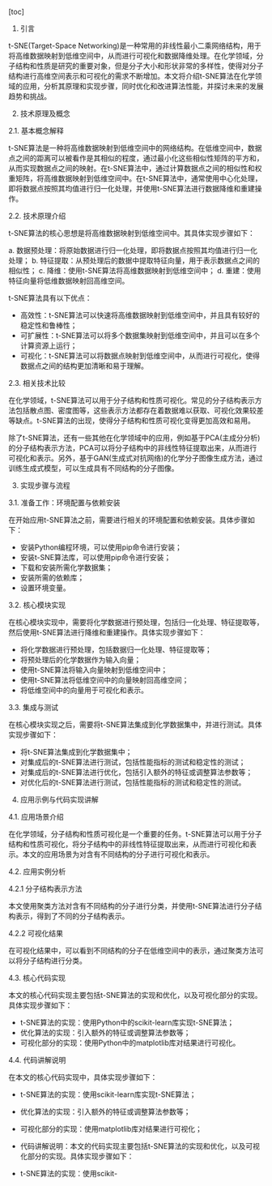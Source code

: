 
[toc]                    
                
                
1. 引言

t-SNE(Target-Space Networking)是一种常用的非线性最小二乘网络结构，用于将高维数据映射到低维空间中，从而进行可视化和数据降维处理。在化学领域，分子结构和性质是研究的重要对象，但是分子大小和形状非常的多样性，使得对分子结构进行高维空间表示和可视化的需求不断增加。本文将介绍t-SNE算法在化学领域的应用，分析其原理和实现步骤，同时优化和改进算法性能，并探讨未来的发展趋势和挑战。

2. 技术原理及概念

2.1. 基本概念解释

t-SNE算法是一种将高维数据映射到低维空间中的网络结构。在低维空间中，数据点之间的距离可以被看作是其相似的程度，通过最小化这些相似性矩阵的平方和，从而实现数据点之间的映射。在t-SNE算法中，通过计算数据点之间的相似性和权重矩阵，将高维数据映射到低维空间中。在t-SNE算法中，通常使用中心化处理，即将数据点按照其均值进行归一化处理，并使用t-SNE算法进行数据降维和重建操作。

2.2. 技术原理介绍

t-SNE算法的核心思想是将高维数据映射到低维空间中。其具体实现步骤如下：

a. 数据预处理：将原始数据进行归一化处理，即将数据点按照其均值进行归一化处理；
b. 特征提取：从预处理后的数据中提取特征向量，用于表示数据点之间的相似性；
c. 降维：使用t-SNE算法将高维数据映射到低维空间中；
d. 重建：使用特征向量将低维数据映射回高维空间。

t-SNE算法具有以下优点：

- 高效性：t-SNE算法可以快速将高维数据映射到低维空间中，并且具有较好的稳定性和鲁棒性；
- 可扩展性：t-SNE算法可以将多个数据集映射到低维空间中，并且可以在多个计算资源上运行；
- 可视化：t-SNE算法可以将数据点映射到低维空间中，从而进行可视化，使得数据点之间的结构更加清晰和易于理解。

2.3. 相关技术比较

在化学领域，t-SNE算法可以用于分子结构和性质可视化。常见的分子结构表示方法包括散点图、密度图等，这些表示方法都存在着数据难以获取、可视化效果较差等缺点。t-SNE算法的出现，使得分子结构和性质可视化变得更加高效和易用。

除了t-SNE算法，还有一些其他在化学领域中的应用，例如基于PCA(主成分分析)的分子结构表示方法，PCA可以将分子结构中的非线性特征提取出来，从而进行可视化和表示。另外，基于GAN(生成式对抗网络)的化学分子图像生成方法，通过训练生成式模型，可以生成具有不同结构的分子图像。

3. 实现步骤与流程

3.1. 准备工作：环境配置与依赖安装

在开始应用t-SNE算法之前，需要进行相关的环境配置和依赖安装。具体步骤如下：

- 安装Python编程环境，可以使用pip命令进行安装；
- 安装t-SNE算法库，可以使用pip命令进行安装；
- 下载和安装所需化学数据集；
- 安装所需的依赖库；
- 设置环境变量。

3.2. 核心模块实现

在核心模块实现中，需要将化学数据进行预处理，包括归一化处理、特征提取等，然后使用t-SNE算法进行降维和重建操作。具体实现步骤如下：

- 将化学数据进行预处理，包括数据归一化处理、特征提取等；
- 将预处理后的化学数据作为输入向量；
- 使用t-SNE算法将输入向量映射到低维空间中；
- 使用t-SNE算法将低维空间中的向量映射回高维空间；
- 将低维空间中的向量用于可视化和表示。

3.3. 集成与测试

在核心模块实现之后，需要将t-SNE算法集成到化学数据集中，并进行测试。具体实现步骤如下：

- 将t-SNE算法集成到化学数据集中；
- 对集成后的t-SNE算法进行测试，包括性能指标的测试和稳定性的测试；
- 对集成后的t-SNE算法进行优化，包括引入额外的特征或调整算法参数等；
- 对优化后的t-SNE算法进行测试，包括性能指标的测试和稳定性的测试。

4. 应用示例与代码实现讲解

4.1. 应用场景介绍

在化学领域，分子结构和性质可视化是一个重要的任务。t-SNE算法可以用于分子结构和性质可视化，将分子结构中的非线性特征提取出来，从而进行可视化和表示。本文的应用场景为对含有不同结构的分子进行可视化和表示。

4.2. 应用实例分析

4.2.1 分子结构表示方法

本文使用聚类方法对含有不同结构的分子进行分类，并使用t-SNE算法进行分子结构表示，得到了不同的分子结构表示。

4.2.2 可视化结果

在可视化结果中，可以看到不同结构的分子在低维空间中的表示，通过聚类方法可以将分子结构进行分类。


4.3. 核心代码实现

本文的核心代码实现主要包括t-SNE算法的实现和优化，以及可视化部分的实现。具体实现步骤如下：

- t-SNE算法的实现：使用Python中的scikit-learn库实现t-SNE算法；
- 优化算法的实现：引入额外的特征或调整算法参数等；
- 可视化部分的实现：使用Python中的matplotlib库对结果进行可视化。


4.4. 代码讲解说明

在本文的核心代码实现中，具体实现步骤如下：

- t-SNE算法的实现：使用scikit-learn库实现t-SNE算法；
- 优化算法的实现：引入额外的特征或调整算法参数等；
- 可视化部分的实现：使用matplotlib库对结果进行可视化；
- 代码讲解说明：本文的代码实现主要包括t-SNE算法的实现和优化，以及可视化部分的实现。具体实现步骤如下：

- t-SNE算法的实现：使用scikit-

